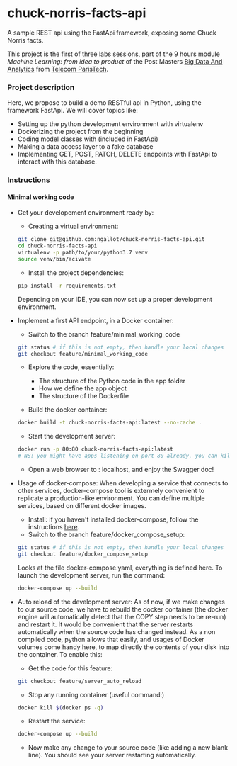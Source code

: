 # chuck-norris-facts-api
A sample REST api using the FastApi framework, exposing some Chuck Norris facts.

This project is the first of three labs sessions, part of the 9 hours module *Machine Learning: from idea to product* 
of the Post Masters [Big Data And Analytics](https://www.telecom-paris.fr/en/post-masters-degree/all-post-masters-degree/post-masters-degree-in-big-data) from [Telecom ParisTech](https://www.telecom-paris.fr/en/home).

### Project description
Here, we propose to build a demo RESTful api in Python, using the framework FastApi. We will cover topics like:
- Setting up the python development environment with virtualenv
- Dockerizing the project from the beginning
- Coding model classes with (included in FastApi)
- Making a data access layer to a fake database
- Implementing GET, POST, PATCH, DELETE endpoints with FastApi to interact with this database.

### Instructions

#### Minimal working code

- Get your developement environment ready by:
    - Creating a virtual environment:
    ```bash
    git clone git@github.com:ngallot/chuck-norris-facts-api.git
    cd chuck-norris-facts-api
    virtualenv -p path/to/your/python3.7 venv
    source venv/bin/acivate
    ```
    - Install the project dependencies: 
    ```bash
    pip install -r requirements.txt
    ```
    Depending on your IDE, you can now set up a proper development environment.

- Implement a first API endpoint, in a Docker container:
    - Switch to the branch feature/minimal_working_code
    ```bash
    git status # if this is not empty, then handle your local changes
    git checkout feature/minimal_working_code
    ```
    - Explore the code, essentially:
        - The structure of the Python code in the app folder
        - How we define the app object
        - The structure of the Dockerfile
    
    - Build the docker container:
    ```bash
    docker build -t chuck-norris-facts-api:latest --no-cache .
    ```
    
    - Start the development server:
    ```bash
    docker run -p 80:80 chuck-norris-facts-api:latest 
    # NB: you might have apps listening on port 80 already, you can kill them first using pkill.
    ```
    
    - Open a web browser to : localhost, and enjoy the Swagger doc!
    
    
- Usage of docker-compose:
When developing a service that connects to other services, docker-compose tool is extermely convenient to replicate
a production-like environment. You can define multiple services, based on different docker images.
    - Install: if you haven't installed docker-compose, follow the instructions [here](https://docs.docker.com/compose/install/).
    - Switch to the branch feature/docker_compose_setup: 
    ```bash
    git status # if this is not empty, then handle your local changes
    git checkout feature/docker_compose_setup
    ```
    Looks at the file docker-compose.yaml, everything is defined here. To launch the development server, run the command:
    ```bash
    docker-compose up --build
    ```

- Auto reload of the development server:
As of now, if we make changes to our source code, we have to rebuild the docker container 
(the docker engine will automatically detect that the COPY step needs to be re-run) and restart it.
It would be convenient that the server restarts automatically when the source code has changed instead. As a non compiled code, python allows that easily,
and usages of Docker volumes come handy here, to map directly the contents of your disk into the container.
To enable this:
    - Get the code for this feature:
    ```bash
    git checkout feature/server_auto_reload
    ```
    - Stop any running container (useful command:)
    ```bash
    docker kill $(docker ps -q)
    ```
    - Restart the service:
    ```bash
    docker-compose up --build
    ``` 
    - Now make any change to your source code (like adding a new blank line). You should see your server restarting automatically.
